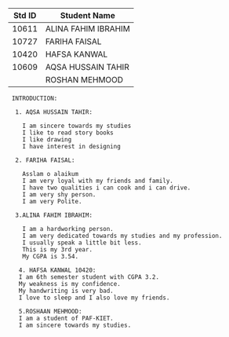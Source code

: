 
|Std ID|Student Name|
|:-----:|---------------------|
|10611|ALINA FAHIM IBRAHIM|
|10727|FARIHA FAISAL|
|10420|HAFSA KANWAL|
|10609|AQSA HUSSAIN TAHIR|
||ROSHAN MEHMOOD|

     INTRODUCTION:
     
      1. AQSA HUSSAIN TAHIR:

        I am sincere towards my studies
        I like to read story books
        I like drawing
        I have interest in designing
        
      2. FARIHA FAISAL:

        Asslam o alaikum 
        I am very loyal with my friends and family.
        I have two qualities i can cook and i can drive.
        I am very shy person.
        I am very Polite.
        
      3.ALINA FAHIM IBRAHIM:
     
        I am a hardworking person.
        I am very dedicated towards my studies and my profession.
        I usually speak a little bit less.
        This is my 3rd year.
        My CGPA is 3.54.
        
       4. HAFSA KANWAL 10420:
       I am 6th semester student with CGPA 3.2. 
       My weakness is my confidence. 
       My handwriting is very bad. 
       I love to sleep and I also love my friends. 
       
       5.ROSHAAN MEHMOOD:
       I am a student of PAF-KIET.
       I am sincere towards my studies.
       


